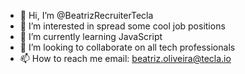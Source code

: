 - 👋 Hi, I’m @BeatrizRecruiterTecla
- 👀 I’m interested in spread some cool job positions
- 🌱 I’m currently learning JavaScript
- 💞️ I’m looking to collaborate on all tech professionals
- 📫 How to reach me email: beatriz.oliveira@tecla.io

<!---
BeatrizRecruiterTecla/BeatrizRecruiterTecla is a ✨ special ✨ repository because its `README.md` (this file) appears on your GitHub profile.
You can click the Preview link to take a look at your changes.
--->
